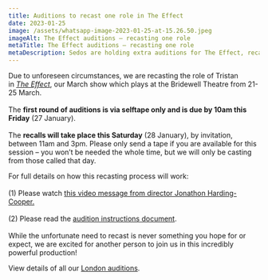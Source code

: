 ```yaml
---
title: Auditions to recast one role in The Effect
date: 2023-01-25
image: /assets/whatsapp-image-2023-01-25-at-15.26.50.jpeg
imageAlt: The Effect auditions – recasting one role
metaTitle: The Effect auditions – recasting one role
metaDescription: Sedos are holding extra auditions for The Effect, recasting the role of Joel
---
```

Due to unforeseen circumstances, we are recasting the role of Tristan in *[The Effect](https://www.sedos.co.uk/shows/2023-the-effect?mc_cid=288bc18fd7&mc_eid=UNIQID)*, our March show which plays at the Bridewell Theatre from 21-25 March.\
\
The **first round of auditions is via selftape only and is due by 10am this Friday** (27 January).\
\
The **recalls will take place this Saturday** (28 January), by invitation, between 11am and 3pm. Please only send a tape if you are available for this session – you won’t be needed the whole time, but we will only be casting from those called that day. 

For full details on how this recasting process will work:\
\
(1) Please watch [this video message from director Jonathon Harding-Cooper.](https://vimeo.com/792429370)\
\
(2) Please read the [audition instructions document](https://docs.google.com/document/d/1k5CB1mOlxCTpNMagwoBDph7hJyXdiTyNQQ0z5-4Sp44/edit).\
\
While the unfortunate need to recast is never something you hope for or expect, we are excited for another person to join us in this incredibly powerful production!

View details of all our [London auditions](https://www.sedos.co.uk/get-involved).